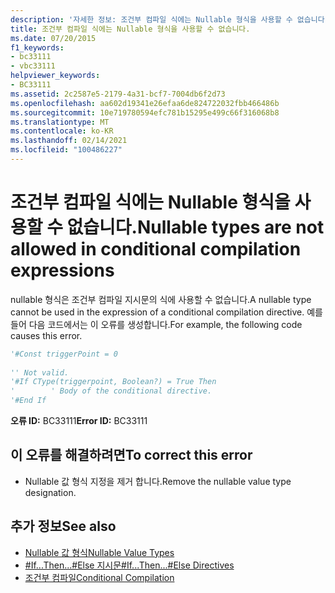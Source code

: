 ```yaml
---
description: '자세한 정보: 조건부 컴파일 식에는 Nullable 형식을 사용할 수 없습니다.'
title: 조건부 컴파일 식에는 Nullable 형식을 사용할 수 없습니다.
ms.date: 07/20/2015
f1_keywords:
- bc33111
- vbc33111
helpviewer_keywords:
- BC33111
ms.assetid: 2c2587e5-2179-4a31-bcf7-7004db6f2d73
ms.openlocfilehash: aa602d19341e26efaa6de824722032fbb466486b
ms.sourcegitcommit: 10e719780594efc781b15295e499c66f316068b8
ms.translationtype: MT
ms.contentlocale: ko-KR
ms.lasthandoff: 02/14/2021
ms.locfileid: "100486227"
---
```

# <a name="nullable-types-are-not-allowed-in-conditional-compilation-expressions"></a><span data-ttu-id="baf93-103">조건부 컴파일 식에는 Nullable 형식을 사용할 수 없습니다.</span><span class="sxs-lookup"><span data-stu-id="baf93-103">Nullable types are not allowed in conditional compilation expressions</span></span>

<span data-ttu-id="baf93-104">nullable 형식은 조건부 컴파일 지시문의 식에 사용할 수 없습니다.</span><span class="sxs-lookup"><span data-stu-id="baf93-104">A nullable type cannot be used in the expression of a conditional compilation directive.</span></span> <span data-ttu-id="baf93-105">예를 들어 다음 코드에서는 이 오류를 생성합니다.</span><span class="sxs-lookup"><span data-stu-id="baf93-105">For example, the following code causes this error.</span></span>  
  
```vb  
'#Const triggerPoint = 0  
  
'' Not valid.  
'#If CType(triggerpoint, Boolean?) = True Then  
'        ' Body of the conditional directive.  
'#End If  
```  
  
 <span data-ttu-id="baf93-106">**오류 ID:** BC33111</span><span class="sxs-lookup"><span data-stu-id="baf93-106">**Error ID:** BC33111</span></span>  
  
## <a name="to-correct-this-error"></a><span data-ttu-id="baf93-107">이 오류를 해결하려면</span><span class="sxs-lookup"><span data-stu-id="baf93-107">To correct this error</span></span>  
  
- <span data-ttu-id="baf93-108">Nullable 값 형식 지정을 제거 합니다.</span><span class="sxs-lookup"><span data-stu-id="baf93-108">Remove the nullable value type designation.</span></span>  
  
## <a name="see-also"></a><span data-ttu-id="baf93-109">추가 정보</span><span class="sxs-lookup"><span data-stu-id="baf93-109">See also</span></span>

- [<span data-ttu-id="baf93-110">Nullable 값 형식</span><span class="sxs-lookup"><span data-stu-id="baf93-110">Nullable Value Types</span></span>](../programming-guide/language-features/data-types/nullable-value-types.md)
- [<span data-ttu-id="baf93-111">#If...Then...#Else 지시문</span><span class="sxs-lookup"><span data-stu-id="baf93-111">#If...Then...#Else Directives</span></span>](../language-reference/directives/if-then-else-directives.md)
- [<span data-ttu-id="baf93-112">조건부 컴파일</span><span class="sxs-lookup"><span data-stu-id="baf93-112">Conditional Compilation</span></span>](../programming-guide/program-structure/conditional-compilation.md)
